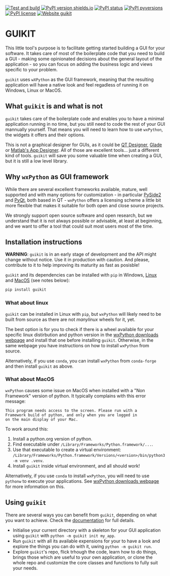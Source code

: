 [![Test and build](https://github.com/ImperialCollegeLondon/guikit/actions/workflows/ci.yml/badge.svg)](https://github.com/ImperialCollegeLondon/guikit/actions/workflows/ci.yml)
[![PyPI version
shields.io](https://img.shields.io/pypi/v/guikit.svg)](https://pypi.python.org/pypi/guikit/)
[![PyPI
status](https://img.shields.io/pypi/status/guikit.svg)](https://pypi.python.org/pypi/guikit/)
[![PyPI
pyversions](https://img.shields.io/pypi/pyversions/guikit.svg)](https://pypi.python.org/pypi/guikit/)
[![PyPI
license](https://img.shields.io/pypi/l/guikit.svg)](https://pypi.python.org/pypi/guikit/)
[![Website guikit](https://img.shields.io/website-up-down-green-red/http/shields.io.svg)](https://imperialcollegelondon.github.io/guikit/)

# GUIKIT <!-- omit in toc -->

This little tool's purpose is to facilitate getting started building a GUI for your
software. It takes care of most of the boilerplate code that you need to build a GUI -
making some opinionated decisions about the general layout of the application - so you
can focus on adding the business logic and views specific to your problem.

`guikit` uses `wXPython` as the GUI framework, meaning that the resulting application
will have a native look and feel regadless of running it on Windows, Linux or MacOS.

## What `guikit` is and what is not

`guikit` takes care of the boilerplate code and enables you to have a minimal
application running in no time, but you still need to code the rest of your GUI
mannually yourself. That means you will need to learn how to use `wxPython`, the widgets
it offers and their options.

This is not a graphical designer for GUIs, as it could be [QT
Designer](https://realpython.com/qt-designer-python/), [Glade](https://glade.gnome.org)
or [Matlab's App Designer](https://www.mathworks.com/products/matlab/app-designer.html).
All of those are excellent tools... just a different kind of tools. `guikit` will
save you some valuable time when creating a GUI, but it is still a low level library.

## Why `wxPython` as GUI framework

While there are several excellent frameworks available, mature, well supported and with
many options for customization - in particular
[PySide2](https://wiki.qt.io/Qt_for_Python) and
[PyQt](https://riverbankcomputing.com/software/pyqt/intro), both based in QT -
`wxPython` offers a licensing scheme a little bit more flexible that makes it suitable
for both open and close source projects.

We strongly support open source software and open research, but we understand that it is
not always possible or advisable, at least at beginning, and we want to offer a tool
that could suit most users most of the time.

## Installation instructions

**WARNING**: `guikit` is in an early stage of development and the API might change
without notice. Use it in production with caution. And please, contribute to it to
help improving its maturity as fast as posisble!

`guikit` and its dependencies can be installed with `pip` in Windows,
[Linux](#what-about-linux) and [MacOS](#what-about-macos) (see notes below):

```bash
pip install guikit
```

### What about linux <!-- omit in toc -->

`guikit` can be installed in Linux with `pip`, but `wxPython` will likely need to be
built from source as there are not *manylinux* wheels for it, yet.

The best option is for you to check if there is a wheel available for your specific
linux distirbution and python version in the [wxPython downloads
webpage](https://wxpython.org/pages/downloads/index.html) and install that one before
installing `guikit`. Otherwise, in the same webpage you have instructions on how to
install `wxPython` from source.

Alternatively, if you use `conda`, you can install `wxPython` from `conda-forge` and
then install `guikit` as above.

### What about MacOS <!-- omit in toc -->

`wxPython` causes some issue on MacOS when installed with a "Non Framework" version of
python. It typically complains with this error message:

```
This program needs access to the screen. Please run with a
Framework build of python, and only when you are logged in
on the main display of your Mac.
```

To work around this:

1. Install a python.org version of python.
1. Find executable under `/Library/Frameworks/Python.framework/...`.
1. Use that executable to create a virtual environment: `/Library/Frameworks/Python.framework/Versions/<version>/bin/python3 -m venv .venv`.
1. Install `guikit` inside virtual environment, and all should work!

Alternatively, if you use `conda` to install `wxPython`, you will need to use `pythonw`
to execute your applications. See [wxPython downloads
webpage](https://wxpython.org/pages/downloads/index.html) for more information on this.

## Using `guikit`

There are several ways you can benefit from `guikit`, depending on what you want to
achieve. Check the
[documentation](https://imperialcollegelondon.github.io/guikit/) for full
details.

- Initialise your current directory with a skeleton for your GUI application using
  `guikit` with `python -m guikit init my_app`.
- Run `guikit` with all its available expensions for your to have a look and explore
  the things you can do with it, uwing `python -m guikit run`.
- Explore `guikit`'s repo, flick trhough the code, learn how to do things, brings
  those which are useful to your own application, or clone the whole repo and customize
  the core classes and functions to fully suit your needs.
